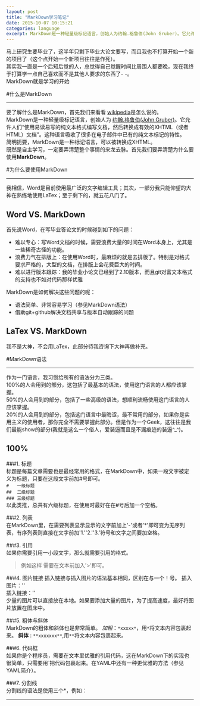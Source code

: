 ```yaml
---
layout: post
title: "MarkDown学习笔记"
date: 2015-10-07 10:15:21
categories: language
excerpt: MarkDown是一种轻量级标记语言，创始人为约翰.格鲁伯(John Gruber)。它允许人们“使用易读易写的纯文本格式编写文档，然后转换成有效的XHTML（或者HTML）文档”。这种语言吸收了很多在电子邮件中已有的纯文本标记的特性。
---
```


马上研究生要毕业了，这半年只剩下毕业大论文要写，而且我也不打算开始一个新的项目了（这个点开始一个新项目往往是作死）。<br/>
其实我一直是一个后知后觉的人，总觉得自己觉醒时间比周围人都要晚，现在我终于打算学一点自己喜欢而不是其他人要求的东西了- -。<br/>
MarkDown就是学习的开始<br/>


#什么是MarkDown
***
要了解什么是MarkDown，首先我们来看看 [wikipedia][MarkDown_wiki]是怎么说的。<br/>
MarkDown是一种轻量级标记语言，创始人为 [约翰.格鲁伯(John Gruber)][JohnGruber_wiki]。它允许人们“使用易读易写的纯文本格式编写文档，然后转换成有效的XHTML（或者HTML）文档”。这种语言吸收了很多在电子邮件中已有的纯文本标记的特性。<br/>
简明扼要，MarkDown是一种标记语言，可以被转换成XHTML。<br/>
既然是自主学习，一定要弄清楚整个事情的来龙去脉。首先我们要弄清楚为什么要使用**MarkDown**。

#为什么要使用MarkDown
***
我相信，Word是目前使用最广泛的文字编辑工具；其次，一部分我只能仰望的大神在熟练地使用LaTex；至于剩下的，就五花八门了。<br/>

## Word VS. MarkDown
首先说Word，在写毕业答论文的时候碰到如下的问题：

* 难以专心：写Word文档的时候，需要浪费大量的时间在Word本身上，尤其是一些稀奇古怪的功能。
* 浪费力气在排版上：在使用Word时，最麻烦的就是去排版了。特别是对格式要求严格的，大型的文档，在排版上会花费巨大的时间。
* 难以进行版本跟踪：我的毕业小论文已经到了2.10版本，而且git对富文本格式的支持也不如对代码那样优雅

MarkDown是如何解决这些问题的呢：

* 语法简单、非常容易学习（参见MarkDown语法）
* 借助git+github解决文档共享与版本自动跟踪的问题

## LaTex VS. MarkDown
我不是大神，不会用LaTex，此部分待我咨询下大神再做补充。

#MarkDown语法
***
作为一门语言，我习惯给所有的语法分为三类。  
100%的人会用到的部分，这包括了最基本的语法，使用这门语言的人都应该掌握。  
50%的人会用到的部分，包括了一些高级的语法，想顺利流畅使用这门语言的人应该掌握。  
20%的人会用到的部分，包括这门语言中最晦涩，最不常用的部分，如果你是实用主义的使用者，那你完全不需要掌握此部分。但是作为一个Geek，这往往是我们最能show的部分(我就是这么一个俗人，爱装逼而且是不漏痕迹的装逼^_^)。  

## 100%

###1. 标题  
标题是每篇文章需要也是最经常用的格式，在MarkDown中，如果一段文字被定义为标题，只要在这段文字前加#号即可。<br/>
`#   一级标题`<br/>
`##  二级标题`<br/>
`### 三级标题`<br/>
以此类推，总共有六级标题，在使用时最好在在#号后加一个空格。

###2. 列表  
在MarkDown里，在需要列表显示显示的文字前加上'\-'或者'\*'即可变为无序列表，有序列表则直接在文字前加'1.''2.''3.'符号和文字之间要加空格。

###3. 引用  
如果你需要引用一小段文字，那么就需要引用的格式。
>例如这样
需要在文本前加入'>'即可。

###4. 图片链接
插入链接与插入图片的语法基本相同，区别在与一个！号。
插入图片：'![]()'  
插入链接：'[]()'  
少量的图片可以直接放在本地。如果要添加大量的图片，为了提高速度，最好将图片放置在图床中。

###5. 粗体与斜体  
MarkDown的粗体和斜体也是非常简单。
*加粗*：`*xxxxx*`，用`*`将文本内容包裹起来。
**斜体** : `**xxxxxxx**`,用`**`将文本内容包裹起来。

###6. 代码框  
如果你是个程序员，需要在文本里优雅的引用代码，这在MarkDown下的实现也很简单，只需要用`把代码包裹起来。在YAML中还有一种更优雅的方法（参见YAML简介）。

###7. 分割线  
分割线的语法是使用三个*，例如：<br/>

***



[MarkDown_wiki]: https://zh.wikipedia.org/wiki/Markdown
[JohnGruber_wiki]: https://en.wikipedia.org/wiki/John_Gruber
